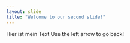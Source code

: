 ```yaml
---
layout: slide
title: "Welcome to our second slide!"
---
```

Hier ist mein Text
Use the left arrow to go back!
